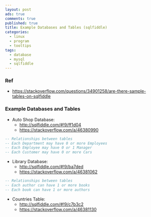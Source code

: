 ```yaml
---
layout: post
ads: true
comments: true
published: true
title: Example Databases and Tables (sqlfiddle)
categories:
  - linux
  - program
  - tooltips
tags:
  - database
  - mysql
  - sqlfiddle
---
```

### Ref
- https://stackoverflow.com/questions/34901258/are-there-sample-tables-on-sqlfiddle

### Example Databases and Tables

- Auto Shop Database:
	- http://sqlfiddle.com/#!9/ff1d04 
    - https://stackoverflow.com/a/46380990

```sql
-- Relationships between tables
-- Each Department may have 0 or more Employees
-- Each Employee may have 0 or 1 Manager
-- Each Customer may have 0 or more Cars
```

- Library Database:
	- http://sqlfiddle.com/#!9/ba7ded
    - https://stackoverflow.com/a/46381062

```sql
-- Relationships between tables
-- Each author can have 1 or more books
-- Each book can have 1 or more authors
```

- Countries Table:
	- http://sqlfiddle.com/#!9/c7b3c2
    - https://stackoverflow.com/a/46381130
